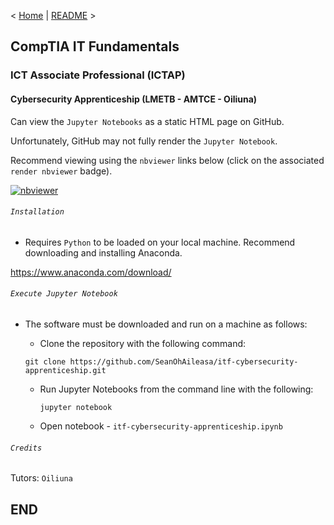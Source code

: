 < [Home](https://github.com/SeanOhAileasa) | [README](https://github.com/SeanOhAileasa/itf-cybersecurity-apprenticeship/blob/main/README.md) >

## CompTIA IT Fundamentals

### ICT Associate Professional (ICTAP)

#### Cybersecurity Apprenticeship (LMETB - AMTCE - Oiliuna)

Can view the ``Jupyter Notebooks`` as a static HTML page on GitHub.

Unfortunately, GitHub may not fully render the ``Jupyter Notebook``.

Recommend viewing using the ``nbviewer`` links below (click on the associated ``render nbviewer`` badge).

[![nbviewer](https://raw.githubusercontent.com/jupyter/design/master/logos/Badges/nbviewer_badge.svg)](https://nbviewer.jupyter.org/github/SeanOhAileasa/itf-cybersecurity-apprenticeship/blob/main/itf-cybersecurity-apprenticeship.ipynb)

###### ``Installation``

- Requires ``Python`` to be loaded on your local machine. Recommend downloading and installing Anaconda.

https://www.anaconda.com/download/

###### ``Execute Jupyter Notebook``

- The software must be downloaded and run on a machine as follows:

	- Clone the repository with the following command:

	``git clone https://github.com/SeanOhAileasa/itf-cybersecurity-apprenticeship.git``

  - Run Jupyter Notebooks from the command line with the following:

	``jupyter notebook``

  - Open notebook - ``itf-cybersecurity-apprenticeship.ipynb``

###### ``Credits``

Tutors: ``Oiliuna``

## END